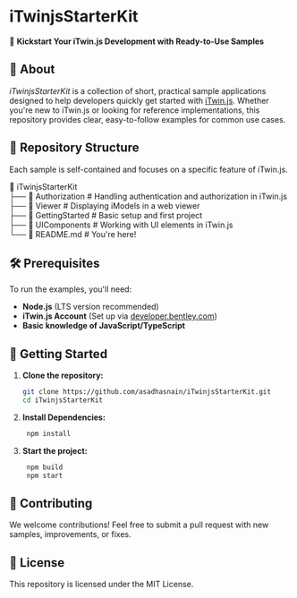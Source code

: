 # iTwinjsStarterKit

🚀 **Kickstart Your iTwin.js Development with Ready-to-Use Samples**  

## 📌 About  

*iTwinjsStarterKit* is a collection of short, practical sample applications designed to help developers quickly get started with [iTwin.js](https://www.itwinjs.org/). Whether you're new to iTwin.js or looking for reference implementations, this repository provides clear, easy-to-follow examples for common use cases.  

## 📂 Repository Structure  

Each sample is self-contained and focuses on a specific feature of iTwin.js.  

  📁 iTwinjsStarterKit  
   ├── 📂 Authorization # Handling authentication and authorization in iTwin.js  
   ├── 📂 Viewer # Displaying iModels in a web viewer  
   ├── 📂 GettingStarted # Basic setup and first project  
   ├── 📂 UIComponents # Working with UI elements in iTwin.js  
   └── 📄 README.md # You're here!  

## 🛠 Prerequisites  

To run the examples, you'll need:  

- **Node.js** (LTS version recommended)  
- **iTwin.js Account** (Set up via [developer.bentley.com](https://developer.bentley.com/))  
- **Basic knowledge of JavaScript/TypeScript**  

## 🚀 Getting Started  

1. **Clone the repository:**  

   ```sh
   git clone https://github.com/asadhasnain/iTwinjsStarterKit.git
   cd iTwinjsStarterKit

2. **Install Dependencies:**

   ```sh
    npm install

3. **Start the project:**

   ```sh  
    npm build
    npm start

## 🤝 Contributing

We welcome contributions! Feel free to submit a pull request with new samples, improvements, or fixes.

## 📜 License

This repository is licensed under the MIT License.
